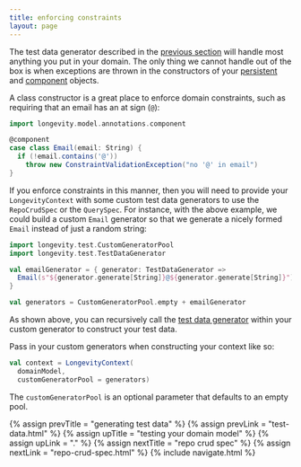 ```yaml
---
title: enforcing constraints
layout: page
---
```


The test data generator described in the [previous
section](test-data.html) will handle most anything you put in your
domain. The only thing we cannot handle out of the box is when
exceptions are thrown in the constructors of your
[persistent](../model/persistents.html) and
[component](../model/components.html) objects.

A class constructor is a great place to enforce domain constraints,
such as requiring that an email has an at sign (`@`):

```scala
import longevity.model.annotations.component

@component
case class Email(email: String) {
  if (!email.contains('@'))
    throw new ConstraintValidationException("no '@' in email")
}
```

If you enforce constraints in this manner, then you will need to
provide your `LongevityContext` with some custom test data generators
to use the `RepoCrudSpec` or the `QuerySpec`. For instance, with the
above example, we could build a custom `Email` generator so that we
generate a nicely formed `Email` instead of just a random string:

```scala
import longevity.test.CustomGeneratorPool
import longevity.test.TestDataGenerator

val emailGenerator = { generator: TestDataGenerator =>
  Email(s"${generator.generate[String]}@${generator.generate[String]}")
}

val generators = CustomGeneratorPool.empty + emailGenerator
```

As shown above, you can recursively call the [test data
generator](http://longevityframework.org/scaladocs/emblem-latest/index.html#emblem.emblematic.traversors.sync.TestDataGenerator)
within your custom generator to construct your test data.

Pass in your custom generators when constructing your context like so:

```scala
val context = LongevityContext(
  domainModel,
  customGeneratorPool = generators)
```

The `customGeneratorPool` is an optional parameter that defaults to an
empty pool.

{% assign prevTitle = "generating test data" %}
{% assign prevLink = "test-data.html" %}
{% assign upTitle = "testing your domain model" %}
{% assign upLink = "." %}
{% assign nextTitle = "repo crud spec" %}
{% assign nextLink = "repo-crud-spec.html" %}
{% include navigate.html %}

